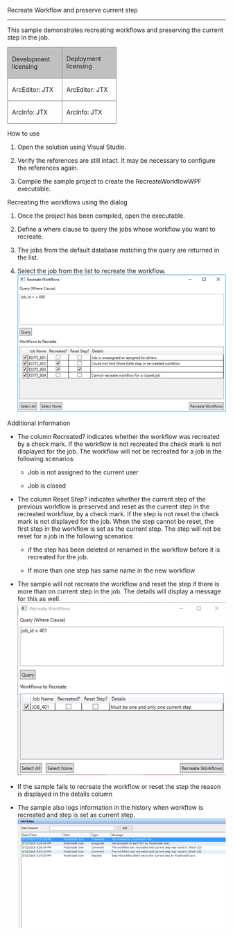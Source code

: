 <span>Recreate Workflow and preserve current step</span>

* * *

This sample demonstrates recreating workflows and preserving the current step in the job. 

<table x-use-null-cells="" style="x-cell-content-align: top; border-spacing: 0px; width: 50%; border-spacing: 0px;" cellspacing="0" width="50%"><colgroup><col style="width: 50%;"> <col style="width: 50%;"></colgroup>

<tbody>

<tr style="x-cell-content-align: top;" valign="top">

<td style="width: 50%; padding-right: 10px; padding-bottom: 4px; padding-top: 4px;
	padding-left: 10px; background-color: #c0c0c0; border-top-style: Solid;
	border-bottom-color: #808080; border-bottom-width: 1px; border-bottom-style: Solid;
	border-right-color: #808080; border-right-width: 1px; border-right-style: Solid;
	border-left-color: #808080; border-left-width: 1px; border-left-style: Solid;
	border-top-color: #808080; border-top-width: 1px;" bgcolor="#C0C0C0" width="50%">

Development licensing

</td>

<td style="width: 50%; padding-right: 10px; padding-left: 10px; padding-bottom: 3px;
	padding-top: 3px; background-color: #c0c0c0; border-top-style: Solid;
	border-bottom-color: #808080; border-bottom-width: 1px; border-bottom-style: Solid;
	border-top-color: #808080; border-top-width: 1px; border-right-color: #808080;
	border-right-width: 1px; border-right-style: Solid;" bgcolor="#C0C0C0" width="50%">

Deployment licensing

</td>

</tr>

<tr style="x-cell-content-align: top;" valign="top">

<td style="width: 50%; padding-right: 10px; padding-left: 10px; padding-bottom: 3px;
	padding-top: 3px; border-bottom-color: #808080; border-bottom-width: 1px;
	border-bottom-style: Solid; border-right-color: #808080; border-right-width: 1px;
	border-right-style: Solid; border-left-color: #808080; border-left-width: 1px;
	border-left-style: Solid;" width="50%">

ArcEditor: JTX

</td>

<td style="width: 50%; padding-right: 10px; padding-left: 10px; padding-bottom: 3px;
	padding-top: 3px; border-bottom-color: #808080; border-bottom-width: 1px;
	border-bottom-style: Solid; border-right-color: #808080; border-right-width: 1px;
	border-right-style: Solid;" width="50%">

ArcEditor: JTX

</td>

</tr>

<tr style="x-cell-content-align: top;" valign="top">

<td style="width: 50%; padding-right: 10px; padding-left: 10px; padding-bottom: 3px;
	padding-top: 3px; border-bottom-style: Solid; border-right-color: #808080;
	border-right-width: 1px; border-right-style: Solid; border-left-color: #808080;
	border-left-width: 1px; border-left-style: Solid; border-bottom-color: #808080;
	border-bottom-width: 1px;" width="50%">

ArcInfo: JTX

</td>

<td style="width: 50%; padding-right: 10px; padding-left: 10px; padding-bottom: 3px;
	padding-top: 3px; border-bottom-style: Solid; border-bottom-color: #808080;
	border-bottom-width: 1px; border-right-color: #808080; border-right-width: 1px;
	border-right-style: Solid;" width="50%">

ArcInfo: JTX

</td>

</tr>

</tbody>

</table>


How to use

1.  Open the solution using Visual Studio.

2.  Verify the references are still intact. It may be necessary to configure the references again.

3.  Compile the sample project to create the RecreateWorkflowWPF executable.



Recreating the workflows using the dialog

1.  Once the project has been compiled, open the executable.

2.  Define a where clause to query the jobs whose workflow you want to recreate.

3.  The jobs from the default database matching the query are returned in the list.

4.  Select the job from the list to recreate the workflow.
	![Recreate Workflow Sample](Recreate_Workflow_Complete.png)


Additional information

*	The column Recreated? indicates whether the workflow was recreated by a check mark. If the workflow is not recreated the check mark is not displayed for the job. The workflow will not be recreated for a job in the following scenarios:

    *	Job is not assigned to the current user

	*	Job is closed

*	The column Reset Step? indicates whether the current step of the previous workflow is preserved and reset as the current step in the recreated workflow, by a check mark. If the step is not reset the check mark is not displayed for the job. When the step cannot be reset, the first step in the workflow is set as the current step. The step will not be reset for a job in the following scenarios:

	*	if the step has been deleted or renamed in the workflow before it is recreated for the job. 

	*	If more than one step has same name in the new workflow

*   The sample will not recreate the workflow and reset the step if there is more than on current step in the job. The details will display a message for this as well.
	![Recreate Workflow Sample - More than one current step](Recreate_Workflow_More_Than_One_Current_Step.png)

*	If the sample fails to recreate the workflow or reset the step the reason is displayed in the details column

*   The sample also logs information in the history when workflow is recreated and step is set as current step. 
	![Recreate Workflow Sample - History logging](Recreate_Workflow_History_Logging.png)